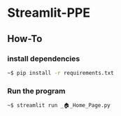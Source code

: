 # Streamlit-PPE
 
## How-To
### install dependencies
```zsh
~$ pip install -r requirements.txt
```

### Run the program
```zsh
~$ streamlit run _🏠_Home_Page.py
```
